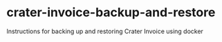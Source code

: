 # crater-invoice-backup-and-restore
Instructions for backing up and restoring Crater Invoice using docker
